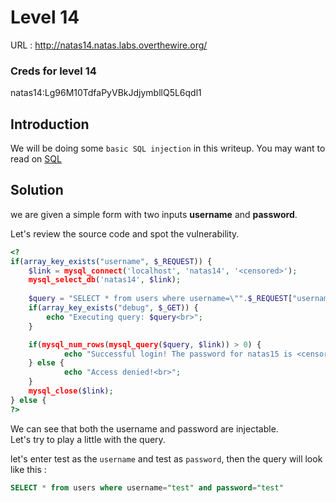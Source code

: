 # Level 14


URL : http://natas14.natas.labs.overthewire.org/

### Creds for level 14
natas14:Lg96M10TdfaPyVBkJdjymbllQ5L6qdl1

## Introduction
We will be doing some `basic SQL injection` in this writeup. You may want to read on [SQL](https://en.wikipedia.org/wiki/SQL)

## Solution

we are given a simple form with two inputs **username** and **password**.

Let's review the source code and spot the vulnerability.

```php
<?
if(array_key_exists("username", $_REQUEST)) {
    $link = mysql_connect('localhost', 'natas14', '<censored>');
    mysql_select_db('natas14', $link);
    
    $query = "SELECT * from users where username=\"".$_REQUEST["username"]."\" and password=\"".$_REQUEST["password"]."\"";
    if(array_key_exists("debug", $_GET)) {
        echo "Executing query: $query<br>";
    }

    if(mysql_num_rows(mysql_query($query, $link)) > 0) {
            echo "Successful login! The password for natas15 is <censored><br>";
    } else {
            echo "Access denied!<br>";
    }
    mysql_close($link);
} else {
?> 
```

We can see that both the username and password are injectable.  
Let's try to play a little with the query.  

let's enter test as the `username` and test as `password`, then the query will look like this : 

```sql
SELECT * from users where username="test" and password="test"
```























